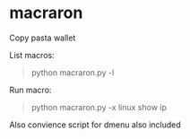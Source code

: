 # macraron
Copy pasta wallet

List macros:
 > python macraron.py -l
 
Run macro:
 > python macraron.py -x linux show ip
 
Also convience script for dmenu also included
